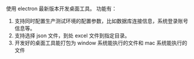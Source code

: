 使用 electron 最新版本开发桌面工具。
功能有：

1. 支持同时配置生产测试环境的配置参数，比如数据库连接信息，系统登录账号信息等。
2. 支持选择 json 文件，到处 excel 文件到指定目录。
3. 开发好的桌面工具能打包为 window 系统能执行的文件和 mac 系统能执行的文件
